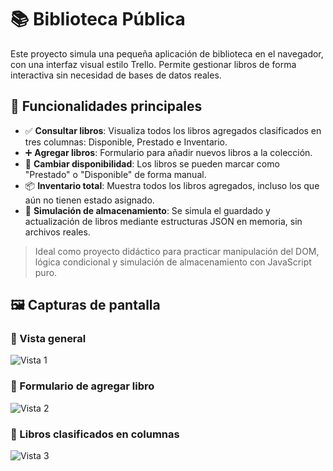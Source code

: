 # 📚 Biblioteca Pública

Este proyecto simula una pequeña aplicación de biblioteca en el navegador, con una interfaz visual estilo Trello. Permite gestionar libros de forma interactiva sin necesidad de bases de datos reales.

## 🔧 Funcionalidades principales

- ✅ **Consultar libros**: Visualiza todos los libros agregados clasificados en tres columnas: Disponible, Prestado e Inventario.
- ➕ **Agregar libros**: Formulario para añadir nuevos libros a la colección.
- 🔁 **Cambiar disponibilidad**: Los libros se pueden marcar como "Prestado" o "Disponible" de forma manual.
- 📦 **Inventario total**: Muestra todos los libros agregados, incluso los que aún no tienen estado asignado.
- 🧠 **Simulación de almacenamiento**: Se simula el guardado y actualización de libros mediante estructuras JSON en memoria, sin archivos reales.

> Ideal como proyecto didáctico para practicar manipulación del DOM, lógica condicional y simulación de almacenamiento con JavaScript puro.

## 🖼️ Capturas de pantalla

### 📘 Vista general

![Vista 1](https://i.postimg.cc/wTnLn0MG/1.png)

### 📙 Formulario de agregar libro

![Vista 2](https://i.postimg.cc/VkMnwnbL/2.png)

### 📗 Libros clasificados en columnas

![Vista 3](https://i.postimg.cc/Bv0Dnbx5/3.png)
